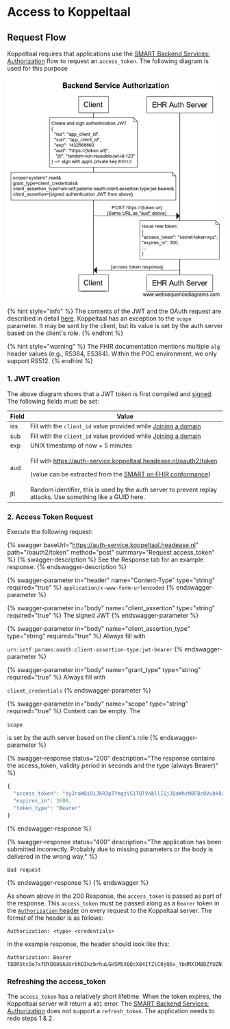 # Access to Koppeltaal

## Request Flow

Koppeltaal requires that applications use the [SMART Backend Services: Authorization](https://hl7.org/fhir/uv/bulkdata/authorization/index.html#obtaining-an-access-token) flow to request an `access_token`. The following diagram is used for this purpose

![SMART Backend auth flow](<../../.gitbook/assets/backend-service-authorization-diagram (2).png>)

{% hint style="info" %}
The contents of the JWT and the OAuth request are described in detail [here](https://hl7.org/fhir/uv/bulkdata/authorization/index.html#protocol-details). Koppeltaal has an exception to the `scope` parameter. It may be sent by the client, but its value is set by the auth server based on the client's role.
{% endhint %}

{% hint style="warning" %}
The FHIR documentation mentions multiple `alg` header values (e.g., RS384, ES384). Within the POC environment, we only support RS512.
{% endhint %}

### 1. JWT creation

The above diagram shows that a JWT token is first compiled and [signed](requirements/jwt-ondertekenen.md). The following fields must be set:

| Field | Value                                                                                                                                                                                                                                                                                                |
| ----- | ---------------------------------------------------------------------------------------------------------------------------------------------------------------------------------------------------------------------------------------------------------------------------------------------------- |
| iss   | Fill with the `client_id` value provided while [Joining a domain](../../domeinbeheer/domein-toetreden.md)                                                                                                                                                                                            |
| sub   | Fill with the `client_id` value provided while [Joining a domain](../../domeinbeheer/domein-toetreden.md)                                                                                                                                                                                            |
| exp   | UNIX timestamp of now + 5 minutes                                                                                                                                                                                                                                                                    |
| aud   | <p>Fill with <a href="https://auth-service.koppeltaal.headease.nl/oauth2/token">https://auth-service.koppeltaal.headease.nl/oauth2/token</a></p><p>(value can be extracted from the <a href="../koppeltaal-server-metadata-opvragen.md#smart-on-fhir-conformance">SMART on FHIR conformance</a>)</p> |
| jti   | Random identifier, this is used by the auth server to prevent replay attacks. Use something like a GUID here.                                                                                                                                                                                        |

### 2. Access Token Request

Execute the following request:

{% swagger baseUrl="https://auth-service.koppeltaal.headease.nl" path="/oauth2/token" method="post" summary="Request access_token" %}
{% swagger-description %}
See the Response tab for an example response.
{% endswagger-description %}

{% swagger-parameter in="header" name="Content-Type" type="string" required="true" %}
`application/x-www-form-urlencoded`
{% endswagger-parameter %}

{% swagger-parameter in="body" name="client_assertion" type="string" required="true" %}
The signed JWT
{% endswagger-parameter %}

{% swagger-parameter in="body" name="client_assertion_type" type="string" required="true" %}
Always fill with 

`urn:ietf:params:oauth:client-assertion-type:jwt-bearer`
{% endswagger-parameter %}

{% swagger-parameter in="body" name="grant_type" type="string" required="true" %}
Always fill with

`client_credentials`
{% endswagger-parameter %}

{% swagger-parameter in="body" name="scope" type="string" required="true" %}
Content can be empty. The 

`scope`

 is set by the auth server based on the client's role
{% endswagger-parameter %}

{% swagger-response status="200" description="The response contains the access_token, validity period in seconds and the type (always Bearer)" %}
```javascript
{
  "access_token": "eyJraWQiOiJKR3pTYmgzVS1TQlVabllIQjJQaWhzN0FBc0Vubk8zelpqUS1RSjFTN0tzIiwiYWxnIjoiUlM1MTIiLCJ0eXAiOiJKV1QifQ.eyJpc3MiOiJodHRwczovL2F1dGhlbnRpY2F0aW9uLXNlcnZpY2Uua29wcGVsdGFhbC5oZWFkZWFzZS5ubC8iLCJhdWQiOiJmaGlyLXNlcnZlciIsIm5iZiI6MTYzMTE5NDM0MCwiZXhwIjoxNjMxMTk3OTQwLCJub25jZSI6IjQ4NTI5NTc2LTFiZTctNGNmOS04MWM0LWRkMTVhMjE4NjcwNyIsInR5cGUiOiJhY2Nlc3MiLCJzY29wZSI6IiIsImF6cCI6IjVhZDdjZjZhLTk1NTYtNGQyMy05MWNhLTI1MGRhZmExZGYwOSJ9.cgBzTRhbvLFPug9bqvCtaVi9ogHpMDqqemoTJjA1C3OpMsU42VyrnNUZ41qtcsZfqjI5OspT678MyVhDHq6DDRc9GLbg8RFLjrow17PfBCgkFALCKXWi9r6gTOZdaGdEPKfqavn1r8-S2HnIaWdEVfNPA1ZlBBxkJsYLl-8zgPmykZDNCbIH1e_SevGc56GeF5dPjHzxSiAI2_t19FM0OL3JfLZ-T8DR5tcOo7xfDYD086AUUr0hQIkzbrhuLGHSM5X6QcX84IfZlC0jQ6v_YbdMXlMBDZfUZN1nbsjxtDRwiz0IzZtIOF1XXpS1j0rKy517Vu_cc6LOS1OasUAAEw",
  "expires_in": 3600,
  "token_type": "Bearer"
}
```
{% endswagger-response %}

{% swagger-response status="400" description="The application has been submitted incorrectly. Probably due to missing parameters or the body is delivered in the wrong way." %}
```
Bad request
```
{% endswagger-response %}
{% endswagger %}

As shown above in the 200 Response, the `access_token` is passed as part of the response. This `access_token` must be passed along as a `Bearer` token in the [`Authorization` header](https://developer.mozilla.org/en-US/docs/Web/HTTP/Headers/Authorization) on every request to the Koppeltaal server. The format of the header is as follows:

```
Authorization: <type> <credentials>
```

In the example response, the header should look like this:

```
Authorization: Bearer T8DR5tcOo7xfDYD086AUUr0hQIkzbrhuLGHSM5X6QcX84IfZlC0jQ6v_YbdMXlMBDZfUZN1nbsjxtDRwiz0IzZtIOF1XXpS1j0rKy517Vu_cc6LOS1OasUAAEw
```

### Refreshing the access\_token&#x20;

The `access_token` has a relatively short lifetime. When the token expires, the Koppeltaal server will return a `401` error. The [SMART Backend Services: Authorization](https://hl7.org/fhir/uv/bulkdata/authorization/index.html#obtaining-an-access-token) does not support a `refresh_token`. The application needs to redo steps 1 & 2.
